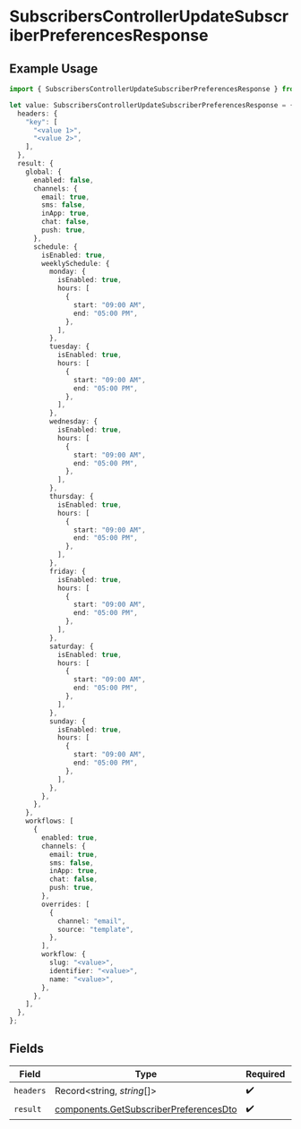 # SubscribersControllerUpdateSubscriberPreferencesResponse

## Example Usage

```typescript
import { SubscribersControllerUpdateSubscriberPreferencesResponse } from "@novu/api/models/operations";

let value: SubscribersControllerUpdateSubscriberPreferencesResponse = {
  headers: {
    "key": [
      "<value 1>",
      "<value 2>",
    ],
  },
  result: {
    global: {
      enabled: false,
      channels: {
        email: true,
        sms: false,
        inApp: true,
        chat: false,
        push: true,
      },
      schedule: {
        isEnabled: true,
        weeklySchedule: {
          monday: {
            isEnabled: true,
            hours: [
              {
                start: "09:00 AM",
                end: "05:00 PM",
              },
            ],
          },
          tuesday: {
            isEnabled: true,
            hours: [
              {
                start: "09:00 AM",
                end: "05:00 PM",
              },
            ],
          },
          wednesday: {
            isEnabled: true,
            hours: [
              {
                start: "09:00 AM",
                end: "05:00 PM",
              },
            ],
          },
          thursday: {
            isEnabled: true,
            hours: [
              {
                start: "09:00 AM",
                end: "05:00 PM",
              },
            ],
          },
          friday: {
            isEnabled: true,
            hours: [
              {
                start: "09:00 AM",
                end: "05:00 PM",
              },
            ],
          },
          saturday: {
            isEnabled: true,
            hours: [
              {
                start: "09:00 AM",
                end: "05:00 PM",
              },
            ],
          },
          sunday: {
            isEnabled: true,
            hours: [
              {
                start: "09:00 AM",
                end: "05:00 PM",
              },
            ],
          },
        },
      },
    },
    workflows: [
      {
        enabled: true,
        channels: {
          email: true,
          sms: false,
          inApp: true,
          chat: false,
          push: true,
        },
        overrides: [
          {
            channel: "email",
            source: "template",
          },
        ],
        workflow: {
          slug: "<value>",
          identifier: "<value>",
          name: "<value>",
        },
      },
    ],
  },
};
```

## Fields

| Field                                                                                            | Type                                                                                             | Required                                                                                         | Description                                                                                      |
| ------------------------------------------------------------------------------------------------ | ------------------------------------------------------------------------------------------------ | ------------------------------------------------------------------------------------------------ | ------------------------------------------------------------------------------------------------ |
| `headers`                                                                                        | Record<string, *string*[]>                                                                       | :heavy_check_mark:                                                                               | N/A                                                                                              |
| `result`                                                                                         | [components.GetSubscriberPreferencesDto](../../models/components/getsubscriberpreferencesdto.md) | :heavy_check_mark:                                                                               | N/A                                                                                              |